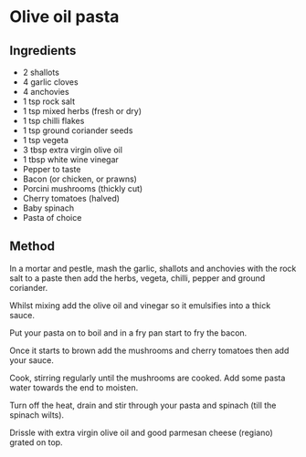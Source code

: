 # Olive oil pasta

## Ingredients

* 2 shallots
* 4 garlic cloves
* 4 anchovies
* 1 tsp rock salt
* 1 tsp mixed herbs (fresh or dry)
* 1 tsp chilli flakes
* 1 tsp ground coriander seeds
* 1 tsp vegeta
* 3 tbsp extra virgin olive oil
* 1 tbsp white wine vinegar
* Pepper to taste
* Bacon (or chicken, or prawns)
* Porcini mushrooms (thickly cut)
* Cherry tomatoes (halved)
* Baby spinach
* Pasta of choice

## Method

In a mortar and pestle, mash the garlic, shallots and anchovies with the rock salt to a paste then add the herbs, vegeta, chilli, pepper and ground coriander. 

Whilst mixing add the olive oil and vinegar so it emulsifies into a thick sauce.

Put your pasta on to boil and in a fry pan start to fry the bacon. 

Once it starts to brown add the mushrooms and cherry tomatoes then add your sauce. 

Cook, stirring regularly until the mushrooms are cooked. Add some pasta water towards the end to moisten. 

Turn off the heat, drain and stir through your pasta and spinach (till the spinach wilts).

Drissle with extra virgin olive oil and good parmesan cheese (regiano) grated on top.

